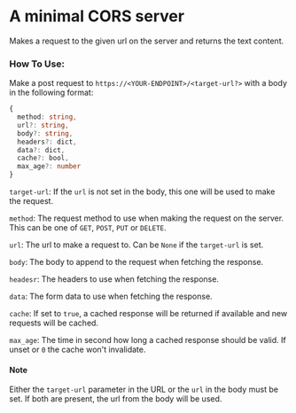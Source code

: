 # A minimal CORS server

Makes a request to the given url on the server and returns the text content.

### How To Use:
Make a post request to `https://<YOUR-ENDPOINT>/<target-url?>` with a body in the following format:
```ts
{
  method: string,
  url?: string,
  body?: string,
  headers?: dict,
  data?: dict,
  cache?: bool,
  max_age?: number
}
```
`target-url`: If the `url` is not set in the body, this one will be used to make the request.

`method`: The request method to use when making the request on the server. This can be one of `GET`, `POST`, `PUT` or `DELETE`.

`url`: The url to make a request to. Can be `None` if the `target-url` is set. 

`body`: The body to append to the request when fetching the response.

`headesr`: The headers to use when fetching the response.

`data`: The form data to use when fetching the response.

`cache`: If set to `true`, a cached response will be returned if available and new requests will be cached.

`max_age`: The time in second how long a cached response should be valid. If unset or `0` the cache won't invalidate.

#### Note
Either the `target-url` parameter in the URL or the `url` in the body must be set. If both are present, the url from the body will be used.



